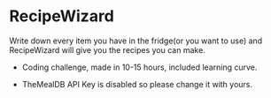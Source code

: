 # RecipeWizard

Write down every item you have in the fridge(or you want to use) and RecipeWizard will give you the recipes you can make. 

- Coding challenge, made in 10-15 hours, included learning curve. 

- TheMealDB API Key is disabled so please change it with yours.
